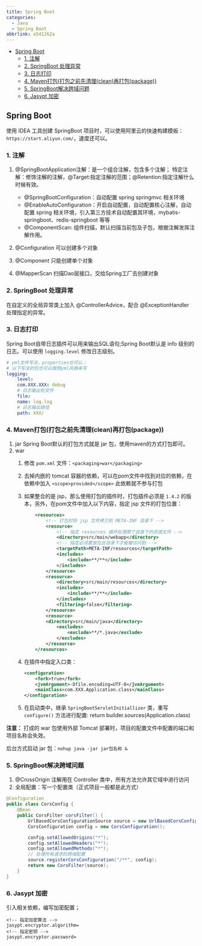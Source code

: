 ```yaml
---
title: Spring Boot
categories:
  - Java
  - Spring Boot
abbrlink: a541262a
---
```



<!-- more -->

<!-- @import "[TOC]" {cmd="toc" depthFrom=2 depthTo=4 orderedList=false} -->

<!-- code_chunk_output -->

- [Spring Boot](#spring-boot)
  - [1. 注解](#1-注解)
  - [2. SpringBoot 处理异常](#2-springboot-处理异常)
  - [3. 日志打印](#3-日志打印)
  - [4. Maven打包(打包之前先清理(clean)再打包(package))](#4-maven打包打包之前先清理clean再打包package)
  - [5. SpringBoot解决跨域问题](#5-springboot解决跨域问题)
  - [6. Jasypt 加密](#6-jasypt-加密)

<!-- /code_chunk_output -->

## Spring Boot

使用 IDEA 工具创建 SpringBoot 项目时，可以使用阿里云的快速构建模板：`https://start.aliyun.com/`，速度还可以。

### 1. 注解

1. @SpringBootApplication注解：是一个组合注解，包含多个注解；
特定注解：修饰注解的注解，@Target:指定注解的范围；@Retention:指定注解什么时候有效。

   - @SpringBootConfiguration：自动配置 spring springmvc 相关环境
   - @EnableAutoConfiguration：开启自动配置，自动配置核心注解，自动配置 spring 相关环境，引入第三方技术自动配置其环境，mybatis-springboot、redis-springboot 等等
   - @ComponentScan: 组件扫描，默认扫描当前包及子包，根据注解发挥注解作用。

2. @Configuration 可以创建多个对象
3. @Component 只能创建单个对象
4. @MapperScan 扫描Dao层接口，交给Spring工厂去创建对象

### 2. SpringBoot 处理异常

在自定义的全局异常类上加入 @ControllerAdvice，配合 @ExceptionHandler 处理指定的异常。

### 3. 日志打印

Spring Boot自带日志插件可以用来输出SQL语句;Spring Boot默认是 info 级别的日志。可以使用 `logging.level` 修改日志级别。

```yml
# yml文件写法，properties也可以；
# 以下写法的包也可以按照yml风格来写
logging:
    level:
    com.XXX.XXX: debug
    # 日志输出到文件
    file: 
    name: log.log
    # 日志输出路径
    path: XXX/
```

### 4. Maven打包(打包之前先清理(clean)再打包(package))

1. jar
    Spring Boot默认的打包方式就是 jar 包，使用maven的方式打包即可。
2. war
    1. 修改 `pom.xml` 文件：`<packaging>war</packaging>`
    2. 去掉内嵌的 tomcat 容器的依赖，可以在pom文件中找到对应的依赖，在依赖中加入 `<scope>provided</scope>` 此依赖就不参与打包
    3. 如果整合的是 jsp，那么使用打包的插件时，打包插件必须是 `1.4.2` 的版本，另外，在pom文件中加入以下内容，指定 jsp 文件的打包位置：

        ```xml
            <resources>
                <!-- 打包时将 jsp 文件拷贝到 META-INF 目录下 -->
                <resource>
                    <!-- 指定 resources 插件处理那个目录下的资源文件 -->
                    <directory>src/main/webapp</directory>
                    <!-- 指定必须要放在此目录下才能被访问到 -->
                    <targetPath>META-INF/resources</targetPath>
                    <includes>
                        <include>**/**</include>
                    </includes>
                </resource>
                <resource>
                    <directory>src/main/resources</directory>
                    <includes>
                        <include>**/**</include>
                    </includes>
                    <filtering>false</filtering>
                </resource>
                <resource>
                <directory>src/main/java</directory>
                    <excludes>
                        <exclude>**/*.java</exclude>
                    </excludes>
                </resource>
            </resources>
        ```

    4. 在插件中指定入口类：

        ```xml
        <configuration>
            <fork>true</fork>
            <jvmArgument>-Dfile.encoding=UTF-8</jvmArgument>
            <mainClass>com.XXX.Application.class</mainClass>
        </configuration>
        ```

    5. 在启动类中，继承 `SpringBootServletInitiallizer` 类，重写 `configure()` 方法进行配置:
    return builder.sources(Application.class)

**注意：** 打成的 war 包使用外部 Tomcat 部署时，项目的配置文件中配置的端口和项目名称会失效。

后台方式启动 jar 包：`nohup java -jar jar包名称 &`

### 5. SpringBoot解决跨域问题

1. @CrossOrigin 注解用在 Controller 类中，所有方法允许其它域中进行访问
2. 全局配置：写一个配置类（正式项目一般都是此方式）

```java
@Configuration
public class CorsConfig {
    @Bean
    public CorsFilter corsFilter() {
        UrlBasedCorsConfigurationSource source = new UrlBasedCorsConfigurationSource();
        CorsConfiguration config = new CorsConfiguration();

        config.setAllowedOrigins("*");
        config.setAllowedHeaders("*");
        config.setAllowedMethods("*");
        // 处理所有请求的跨域配置
        source.registerCorsConfiguration("/**", config);
        return new CorsFilter(source);
    }
}
```

### 6. Jasypt 加密

引入相关依赖，编写加密配置；

```properties{.line-numbers}
<!-- 指定加密算法 -->
jasypt.encryptor.algorithm=
<!-- 指定密钥 -->
jasypt.encryptor.password=
```
